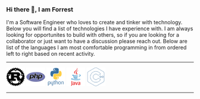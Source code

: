 ### Hi there 👋, I am Forrest

I'm a Software Engineer who loves to create and tinker with technology. Below you will find a list of technologies I have experience with. I am always looking for opportunites to build with others, so if you are looking for a collaborator or just want to have a discussion please reach out. Below are list of the languages I am most comfortable programming in from ordered left to right based on recent activity.

---

<img src="https://raw.githubusercontent.com/devicons/devicon/master/icons/rust/rust-plain.svg" alt="Rust Logo" width="50" height="50"/> <img src="https://raw.githubusercontent.com/devicons/devicon/master/icons/php/php-original.svg" alt="PHP Logo" width="50" height="50"/> <img src="https://raw.githubusercontent.com/devicons/devicon/master/icons/python/python-original-wordmark.svg" alt="Python Logo" width="50" height="50"/> <img src="https://raw.githubusercontent.com/devicons/devicon/master/icons/java/java-original-wordmark.svg" alt="Java Logo" width="50" height="50"/> <img src="https://raw.githubusercontent.com/devicons/devicon/master/icons/cplusplus/cplusplus-line.svg" alt="Cplusplus Logo" width="50" height="50"/>

---
